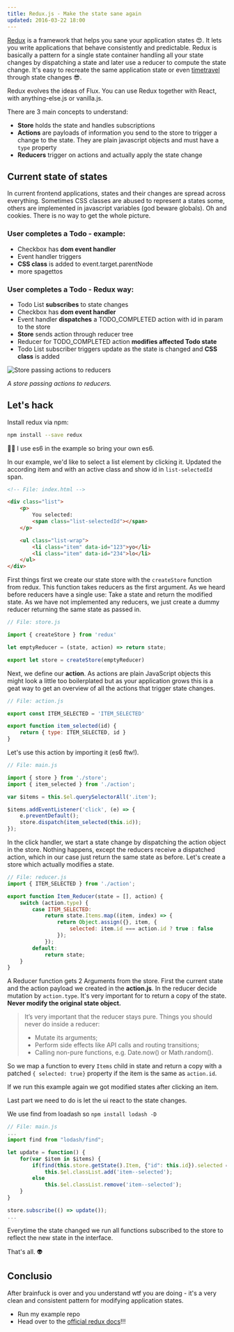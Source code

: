 ```yaml
---
title: Redux.js - Make the state sane again
updated: 2016-03-22 18:00
---
```


[Redux](http://redux.js.org/) is a framework that helps you sane your application states :heart_eyes:. It lets you write applications that behave consistently and predictable. Redux is basically a pattern for a single state container handling all your state changes by dispatching a state and later use a reducer to compute the state change. It's easy to recreate the same application state or even [timetravel](https://github.com/gaearon/redux-devtools) through state changes :sunglasses:.

Redux evolves the ideas of Flux. You can use Redux together with React, with anything-else.js or vanilla.js.

There are 3 main concepts to understand:

- **Store** holds the state and handles subscriptions
- **Actions** are payloads of information you send to the store to trigger a change to the state. They are plain javascript objects and must have a ```type``` property
- **Reducers** trigger on actions and actually apply the state change

## Current state of states

In current frontend applications, states and their changes are spread across everything. Sometimes CSS classes are abused to represent a states some, others are implemented in javascript variables (god beware globals). Oh and cookies. There is no way to get the whole picture.

### User completes a Todo - example:

- Checkbox has **dom event handler**
- Event handler triggers
- **CSS class** is added to event.target.parentNode
- more spagettos

### User completes a Todo - Redux way:

- Todo List **subscribes** to state changes
- Checkbox has **dom event handler**
- Event handler **dispatches** a TODO_COMPLETED action with id in param to the store
- **Store** sends action through reducer tree
- Reducer for TODO_COMPLETED action **modifies affected Todo state**
- Todo List subscriber triggers update as the state is changed and **CSS class** is added

![Store passing actions to reducers](http://i.giphy.com/xztgj23fvzUyI.gif)

*A store passing actions to reducers.*

## Let's hack

Install redux via npm:

```sh
npm install --save redux
```

:guardsman: I use es6 in the example so bring your own es6.

In our example, we'd like to select a list element by clicking it. Updated the according item and with an active class and show id in ```list-selectedId``` span.

```html
<!-- File: index.html -->

<div class="list">
    <p>
        You selected:
        <span class="list-selectedId"></span>
    </p>

    <ul class="list-wrap">
        <li class="item" data-id="123">yo</li>
        <li class="item" data-id="234">lo</li>
    </ul>
</div>
```

First things first we create our state store with the ```createStore``` function from redux. This function takes reducers as the first argument. As we heard before reducers have a single use: Take a state and return the modified state. As we have not implemented any reducers, we just create a dummy reducer returning the same state as passed in.

```js
// File: store.js

import { createStore } from 'redux'

let emptyReducer = (state, action) => return state;

export let store = createStore(emptyReducer)
```

Next, we define our **action**. As actions are plain JavaScript objects this might look a little too boilerplated but as your application grows this is a geat way to get an overview of all the actions that trigger state changes.

```js
// File: action.js

export const ITEM_SELECTED = 'ITEM_SELECTED'

export function item_selected(id) {
    return { type: ITEM_SELECTED, id }
}
```

Let's use this action by importing it (es6 ftw!).

```js
// File: main.js

import { store } from './store';
import { item_selected } from './action';

var $items = this.$el.querySelectorAll('.item');

$items.addEventListener('click', (e) => {
    e.preventDefault();
    store.dispatch(item_selected(this.id));
});
```

In the click handler, we start a state change by dispatching the action object in the store. Nothing happens, except the reducers receive a dispatched action, which in our case just return the same state as before. Let's create a store which actually modifies a state.

```js
// File: reducer.js
import { ITEM_SELECTED } from './action';

export function Item_Reducer(state = [], action) {
    switch (action.type) {
        case ITEM_SELECTED:
            return state.Items.map((item, index) => {
                return Object.assign({}, item, {
                    selected: item.id === action.id ? true : false
                });
            });
        default:
            return state;
    }
}
```

A Reducer function gets 2 Arguments from the store. First the current state and the action payload we created in the **action.js**. In the reducer decide mutation by ```action.type```. It's very important for to return a copy of the state. **Never modify the original state object.**

> It’s very important that the reducer stays pure. Things you should never do inside a reducer:
>
> - Mutate its arguments;
> - Perform side effects like API calls and routing transitions;
> - Calling non-pure functions, e.g. Date.now() or Math.random().

So we map a function to every ```Items``` child in state and return a copy with a patched ```{ selected: true}``` property if the item is the same as ```action.id```.

If we run this example again we got modified states after clicking an item.

Last part we need to do is let the ui react to the state changes.

We use find from loadash so ```npm install lodash -D```

```js
// File: main.js
...
import find from "lodash/find";

let update = function() {
    for(var $item in $items) {
        if(find(this.store.getState().Item, {"id": this.id}).selected == true)
            this.$el.classList.add('item--selected');
        else
            this.$el.classList.remove('item--selected');
    }
}

store.subscribe(() => update());
...
```

Everytime the state changed we run all functions subscribed to the store to reflect the new state in the interface.

That's all. :alien:

## Conclusio

After brainfuck is over and you understand wtf you are doing - it's a very clean and consistent pattern for modifying application states.

- Run my example repo
- Head over to the [official redux docs](http://redux.js.org/)!!!
